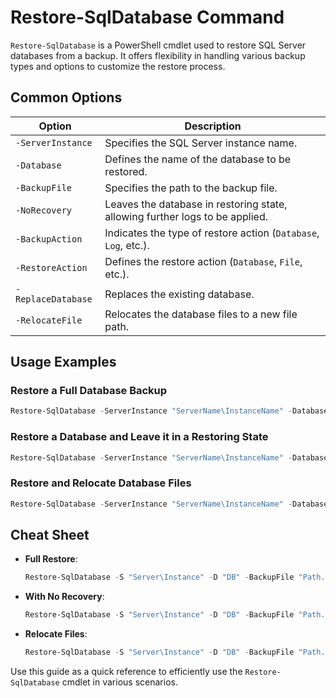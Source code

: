 # Restore-SqlDatabase Command

`Restore-SqlDatabase` is a PowerShell cmdlet used to restore SQL Server databases from a backup. It offers flexibility in handling various backup types and options to customize the restore process.

## Common Options

| Option                      | Description                                                                 |
|-----------------------------|-----------------------------------------------------------------------------|
| `-ServerInstance`           | Specifies the SQL Server instance name.                                     |
| `-Database`                 | Defines the name of the database to be restored.                            |
| `-BackupFile`               | Specifies the path to the backup file.                                      |
| `-NoRecovery`               | Leaves the database in restoring state, allowing further logs to be applied.|
| `-BackupAction`             | Indicates the type of restore action (`Database`, `Log`, etc.).             |
| `-RestoreAction`            | Defines the restore action (`Database`, `File`, etc.).                      |
| `-ReplaceDatabase`          | Replaces the existing database.                                             |
| `-RelocateFile`             | Relocates the database files to a new file path.                            |

## Usage Examples

### Restore a Full Database Backup

```powershell
Restore-SqlDatabase -ServerInstance "ServerName\InstanceName" -Database "MyDatabase" -BackupFile "C:\Backups\MyDatabase.bak" -ReplaceDatabase
```

### Restore a Database and Leave it in a Restoring State

```powershell
Restore-SqlDatabase -ServerInstance "ServerName\InstanceName" -Database "MyDatabase" -BackupFile "C:\Backups\MyDatabase.bak" -NoRecovery
```

### Restore and Relocate Database Files

```powershell
Restore-SqlDatabase -ServerInstance "ServerName\InstanceName" -Database "MyDatabase" -BackupFile "C:\Backups\MyDatabase.bak" -RelocateFile @{"MyDatabase_Data"="D:\Data\MyDatabase.mdf"; "MyDatabase_Log"="E:\Logs\MyDatabase.ldf"}
```

## Cheat Sheet

- **Full Restore**:
  ```powershell
  Restore-SqlDatabase -S "Server\Instance" -D "DB" -BackupFile "Path.bak" -ReplaceDatabase
  ```

- **With No Recovery**:
  ```powershell
  Restore-SqlDatabase -S "Server\Instance" -D "DB" -BackupFile "Path.bak" -NoRecovery
  ```

- **Relocate Files**:
  ```powershell
  Restore-SqlDatabase -S "Server\Instance" -D "DB" -BackupFile "Path.bak" -RelocateFile @{"Data"="NewPath.mdf"; "Log"="NewPath.ldf"}
  ```

Use this guide as a quick reference to efficiently use the `Restore-SqlDatabase` cmdlet in various scenarios.
